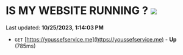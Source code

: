 # IS MY WEBSITE RUNNING ? [![](https://img.shields.io/static/v1?label=Sponsor&message=%E2%9D%A4&logo=GitHub&color=%23fe8e86)](https://github.com/sponsors/<username>)

Last updated: **10/25/2023, 1:14:03 PM**

- `GET` [https://youssefservice.me](https://youssefservice.me) - **Up** (785ms)
